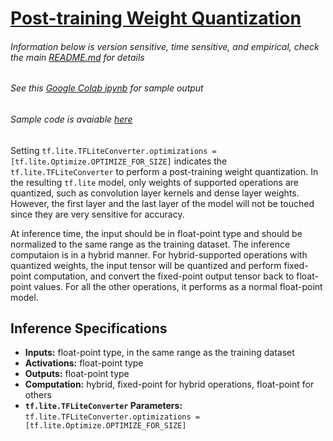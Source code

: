 # [Post-training Weight Quantization](https://www.tensorflow.org/lite/performance/post_training_quant)

###### Information below is version sensitive, time sensitive, and empirical, check the main [README.md](https://github.com/HaoranREN/TensorFlow_Model_Quantization) for details
###### See this [Google Colab ipynb](https://colab.research.google.com/drive/119GkmswoaO4GZV5rQ5W9q8W2BlPeedYr) for sample output
###### Sample code is avaiable [here](post_training_weight_quantization.py)

Setting `tf.lite.TFLiteConverter.optimizations = [tf.lite.Optimize.OPTIMIZE_FOR_SIZE]` indicates the `tf.lite.TFLiteConverter` to perform a post-training weight quantization. In the resulting `tf.lite` model, only weights of supported operations are quantized, such as convolution layer kernels and dense layer weights. However, the first layer and the last layer of the model will not be touched since they are very sensitive for accuracy.

At inference time, the input should be in float-point type and should be normalized to the same range as the training dataset. The inference computaion is in a hybrid manner. For hybrid-supported operations with quantized weights, the input tensor will be quantized and perform fixed-point computation, and convert the fixed-point output tensor back to float-point values. For all the other operations, it performs as a normal float-point model.

## Inference Specifications

- **Inputs:** float-point type, in the same range as the training dataset
- **Activations:** float-point type
- **Outputs:** float-point type
- **Computation:** hybrid, fixed-point for hybrid operations, float-point for others
- **`tf.lite.TFLiteConverter` Parameters:** `tf.lite.TFLiteConverter.optimizations = [tf.lite.Optimize.OPTIMIZE_FOR_SIZE]`
